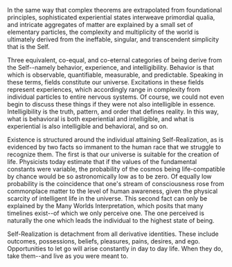 In the same way that complex theorems are extrapolated from foundational principles, sophisticated experiential states interweave primordial qualia, and intricate aggregates of matter are explained by a small set of elementary particles, the complexity and multiplicity of the world is ultimately derived from the ineffable, singular, and transcendent simplicity that is the Self.

Three equivalent, co-equal, and co-eternal categories of being derive from the Self--namely behavior, experience, and intelligibility. Behavior is that which is observable, quantifiable, measurable, and predictable. Speaking in these terms, fields constitute our universe. Excitations in these fields represent experiences, which accordingly range in complexity from individual particles to entire nervous systems. Of course, we could not even begin to discuss these things if they were not also intelligible in essence. Intelligibility is the truth, pattern, and order that defines reality. In this way, what is behavioral is both experiential and intelligible, and what is experiential is also intelligible and behavioral, and so on.

Existence is structured around the individual attaining Self-Realization, as is evidenced by two facts so immanent to the human race that we struggle to recognize them. The first is that our universe is suitable for the creation of life. Physicists today estimate that if the values of the fundamental constants were variable, the probability of the cosmos being life-compatible by chance would be so astronomically low as to be zero. Of equally low probability is the coincidence that one's stream of consciousness rose from commonplace matter to the level of human awareness, given the physical scarcity of intelligent life in the universe. This second fact can only be explained by the Many Worlds Interpretation, which posits that many timelines exist--of which we only perceive one. The one perceived is naturally the one which leads the individual to the highest state of being.

Self-Realization is detachment from all derivative identities. These include outcomes, possessions, beliefs, pleasures, pains, desires, and ego. Opportunities to let go will arise constantly in day to day life. When they do, take them--and live as you were meant to.
